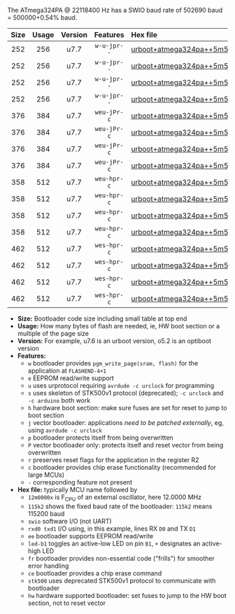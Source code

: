 The ATmega324PA @ 22118400 Hz has a SWIO baud rate of 502690 baud = 500000+0.54% baud.

|Size|Usage|Version|Features|Hex file|
|:-:|:-:|:-:|:-:|:--|
|252|256|u7.7|`w-u-jpr--`|[urboot+atmega324pa++5m5296x++125k0_swio_rxd0_txd1_led+b0.hex](https://raw.githubusercontent.com/stefanrueger/urboot.hex/main/cores/mightycore/atmega324pa/external_oscillator/fcpu++5m5296_Hz/br++125k0_bps/urboot+atmega324pa++5m5296x++125k0_swio_rxd0_txd1_led+b0.hex)|
|252|256|u7.7|`w-u-jpr--`|[urboot+atmega324pa++5m5296x++125k0_swio_rxd0_txd1_led+b7.hex](https://raw.githubusercontent.com/stefanrueger/urboot.hex/main/cores/mightycore/atmega324pa/external_oscillator/fcpu++5m5296_Hz/br++125k0_bps/urboot+atmega324pa++5m5296x++125k0_swio_rxd0_txd1_led+b7.hex)|
|252|256|u7.7|`w-u-jpr--`|[urboot+atmega324pa++5m5296x++125k0_swio_rxd2_txd3_led+b0.hex](https://raw.githubusercontent.com/stefanrueger/urboot.hex/main/cores/mightycore/atmega324pa/external_oscillator/fcpu++5m5296_Hz/br++125k0_bps/urboot+atmega324pa++5m5296x++125k0_swio_rxd2_txd3_led+b0.hex)|
|252|256|u7.7|`w-u-jpr--`|[urboot+atmega324pa++5m5296x++125k0_swio_rxd2_txd3_led+b7.hex](https://raw.githubusercontent.com/stefanrueger/urboot.hex/main/cores/mightycore/atmega324pa/external_oscillator/fcpu++5m5296_Hz/br++125k0_bps/urboot+atmega324pa++5m5296x++125k0_swio_rxd2_txd3_led+b7.hex)|
|376|384|u7.7|`weu-jPr-c`|[urboot+atmega324pa++5m5296x++125k0_swio_rxd0_txd1_ee_led+b0_fr_ce.hex](https://raw.githubusercontent.com/stefanrueger/urboot.hex/main/cores/mightycore/atmega324pa/external_oscillator/fcpu++5m5296_Hz/br++125k0_bps/urboot+atmega324pa++5m5296x++125k0_swio_rxd0_txd1_ee_led+b0_fr_ce.hex)|
|376|384|u7.7|`weu-jPr-c`|[urboot+atmega324pa++5m5296x++125k0_swio_rxd0_txd1_ee_led+b7_fr_ce.hex](https://raw.githubusercontent.com/stefanrueger/urboot.hex/main/cores/mightycore/atmega324pa/external_oscillator/fcpu++5m5296_Hz/br++125k0_bps/urboot+atmega324pa++5m5296x++125k0_swio_rxd0_txd1_ee_led+b7_fr_ce.hex)|
|376|384|u7.7|`weu-jPr-c`|[urboot+atmega324pa++5m5296x++125k0_swio_rxd2_txd3_ee_led+b0_fr_ce.hex](https://raw.githubusercontent.com/stefanrueger/urboot.hex/main/cores/mightycore/atmega324pa/external_oscillator/fcpu++5m5296_Hz/br++125k0_bps/urboot+atmega324pa++5m5296x++125k0_swio_rxd2_txd3_ee_led+b0_fr_ce.hex)|
|376|384|u7.7|`weu-jPr-c`|[urboot+atmega324pa++5m5296x++125k0_swio_rxd2_txd3_ee_led+b7_fr_ce.hex](https://raw.githubusercontent.com/stefanrueger/urboot.hex/main/cores/mightycore/atmega324pa/external_oscillator/fcpu++5m5296_Hz/br++125k0_bps/urboot+atmega324pa++5m5296x++125k0_swio_rxd2_txd3_ee_led+b7_fr_ce.hex)|
|358|512|u7.7|`weu-hpr-c`|[urboot+atmega324pa++5m5296x++125k0_swio_rxd0_txd1_ee_led+b0_fr_ce_hw.hex](https://raw.githubusercontent.com/stefanrueger/urboot.hex/main/cores/mightycore/atmega324pa/external_oscillator/fcpu++5m5296_Hz/br++125k0_bps/urboot+atmega324pa++5m5296x++125k0_swio_rxd0_txd1_ee_led+b0_fr_ce_hw.hex)|
|358|512|u7.7|`weu-hpr-c`|[urboot+atmega324pa++5m5296x++125k0_swio_rxd0_txd1_ee_led+b7_fr_ce_hw.hex](https://raw.githubusercontent.com/stefanrueger/urboot.hex/main/cores/mightycore/atmega324pa/external_oscillator/fcpu++5m5296_Hz/br++125k0_bps/urboot+atmega324pa++5m5296x++125k0_swio_rxd0_txd1_ee_led+b7_fr_ce_hw.hex)|
|358|512|u7.7|`weu-hpr-c`|[urboot+atmega324pa++5m5296x++125k0_swio_rxd2_txd3_ee_led+b0_fr_ce_hw.hex](https://raw.githubusercontent.com/stefanrueger/urboot.hex/main/cores/mightycore/atmega324pa/external_oscillator/fcpu++5m5296_Hz/br++125k0_bps/urboot+atmega324pa++5m5296x++125k0_swio_rxd2_txd3_ee_led+b0_fr_ce_hw.hex)|
|358|512|u7.7|`weu-hpr-c`|[urboot+atmega324pa++5m5296x++125k0_swio_rxd2_txd3_ee_led+b7_fr_ce_hw.hex](https://raw.githubusercontent.com/stefanrueger/urboot.hex/main/cores/mightycore/atmega324pa/external_oscillator/fcpu++5m5296_Hz/br++125k0_bps/urboot+atmega324pa++5m5296x++125k0_swio_rxd2_txd3_ee_led+b7_fr_ce_hw.hex)|
|462|512|u7.7|`wes-hpr-c`|[urboot+atmega324pa++5m5296x++125k0_swio_rxd0_txd1_ee_led+b0_fr_ce_stk500_hw.hex](https://raw.githubusercontent.com/stefanrueger/urboot.hex/main/cores/mightycore/atmega324pa/external_oscillator/fcpu++5m5296_Hz/br++125k0_bps/urboot+atmega324pa++5m5296x++125k0_swio_rxd0_txd1_ee_led+b0_fr_ce_stk500_hw.hex)|
|462|512|u7.7|`wes-hpr-c`|[urboot+atmega324pa++5m5296x++125k0_swio_rxd0_txd1_ee_led+b7_fr_ce_stk500_hw.hex](https://raw.githubusercontent.com/stefanrueger/urboot.hex/main/cores/mightycore/atmega324pa/external_oscillator/fcpu++5m5296_Hz/br++125k0_bps/urboot+atmega324pa++5m5296x++125k0_swio_rxd0_txd1_ee_led+b7_fr_ce_stk500_hw.hex)|
|462|512|u7.7|`wes-hpr-c`|[urboot+atmega324pa++5m5296x++125k0_swio_rxd2_txd3_ee_led+b0_fr_ce_stk500_hw.hex](https://raw.githubusercontent.com/stefanrueger/urboot.hex/main/cores/mightycore/atmega324pa/external_oscillator/fcpu++5m5296_Hz/br++125k0_bps/urboot+atmega324pa++5m5296x++125k0_swio_rxd2_txd3_ee_led+b0_fr_ce_stk500_hw.hex)|
|462|512|u7.7|`wes-hpr-c`|[urboot+atmega324pa++5m5296x++125k0_swio_rxd2_txd3_ee_led+b7_fr_ce_stk500_hw.hex](https://raw.githubusercontent.com/stefanrueger/urboot.hex/main/cores/mightycore/atmega324pa/external_oscillator/fcpu++5m5296_Hz/br++125k0_bps/urboot+atmega324pa++5m5296x++125k0_swio_rxd2_txd3_ee_led+b7_fr_ce_stk500_hw.hex)|

- **Size:** Bootloader code size including small table at top end
- **Usage:** How many bytes of flash are needed, ie, HW boot section or a multiple of the page size
- **Version:** For example, u7.6 is an urboot version, o5.2 is an optiboot version
- **Features:**
  + `w` bootloader provides `pgm_write_page(sram, flash)` for the application at `FLASHEND-4+1`
  + `e` EEPROM read/write support
  + `u` uses urprotocol requiring `avrdude -c urclock` for programming
  + `s` uses skeleton of STK500v1 protocol (deprecated); `-c urclock` and `-c arduino` both work
  + `h` hardware boot section: make sure fuses are set for reset to jump to boot section
  + `j` vector bootloader: applications *need to be patched externally*, eg, using `avrdude -c urclock`
  + `p` bootloader protects itself from being overwritten
  + `P` vector bootloader only: protects itself and reset vector from being overwritten
  + `r` preserves reset flags for the application in the register R2
  + `c` bootloader provides chip erase functionality (recommended for large MCUs)
  + `-` corresponding feature not present
- **Hex file:** typically MCU name followed by
  + `12m0000x` is F<sub>CPU</sub> of an external oscillator, here 12.0000 MHz
  + `115k2` shows the fixed baud rate of the bootloader: `115k2` means 115200 baud
  + `swio` software I/O (not UART)
  + `rxd0 txd1` I/O using, in this example, lines RX `D0` and TX `D1`
  + `ee` bootloader supports EEPROM read/write
  + `led-b1` toggles an active-low LED on pin `B1`, `+` designates an active-high LED
  + `fr` bootloader provides non-essential code ("frills") for smoother error handling
  + `ce` bootloader provides a chip erase command
  + `stk500` uses deprecated STK500v1 protocol to communicate with bootloader
  + `hw` hardware supported bootloader: set fuses to jump to the HW boot section, not to reset vector
